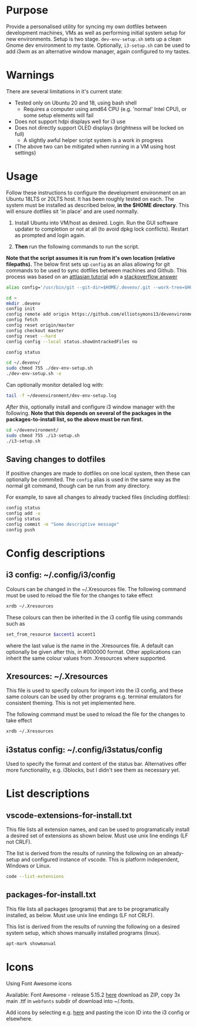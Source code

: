 # Purpose
Provide a personalised utility for syncing my own dotfiles between development machines, VMs as well as performing initial system setup for new environments. Setup is two stage. `dev-env-setup.sh` sets up a clean Gnome dev environment to my taste. Optionally, `i3-setup.sh` can be used to add i3wm as an alternative window manager, again configured to my tastes. 


# Warnings
There are several limitations in it's current state:
 - Tested only on Ubuntu 20 and 18, using bash shell
   - Requires a computer using amd64 CPU (e.g. 'normal' Intel CPU), or some setup elements will fail
 - Does not support hdpi displays well for i3 use
 - Does not directly support OLED displays (brightness will be locked on full)
   - A slightly awful helper script system is a work in progress
 - (The above two can be mitigated when running in a VM using host settings)

# Usage
Follow these instructions to configure the development environment on an Ubuntu 18LTS or 20LTS host. It has been roughly tested on each. The system must be installed as described below, **in the $HOME directory**. This will ensure dotfiles sit 'in place' and are used normally.

1) Install Ubuntu into VM/host as desired. Login. Run the GUI software updater to completion or not at all (to avoid dpkg lock conflicts). Restart as prompted and login again.

2) **Then** run the following commands to run the script. 

**Note that the script assumes it is run from it's own location (relative filepaths).** 
The below first sets up `config` as an alias allowing for git commands to be used to sync dotfiles between machines and Github. This process was based on an [attlasian tutorial](https://www.atlassian.com/git/tutorials/dotfiles) adn a [stackoverflow answer](https://stackoverflow.com/a/18999726)
```bash
alias config='/usr/bin/git --git-dir=$HOME/.devenv/.git --work-tree=$HOME'

cd ~
mkdir .devenv
config init
config remote add origin https://github.com/elliotsymons13/devenvironment.git
config fetch
config reset origin/master
config checkout master
config reset --hard 
config config --local status.showUntrackedFiles no

config status

cd ~/.devenv/
sudo chmod 755 ./dev-env-setup.sh 
./dev-env-setup.sh -e
```
Can optionally monitor detailed log with:
```bash
tail -f ~/devenvironment/dev-env-setup.log
```

*After this*, optionally install and configure i3 window manager with the following. **Note that this depends on several of the packages in the packages-to-install list, so the above must be run first.**

```bash
cd ~/devenvironment/
sudo chmod 755 ./i3-setup.sh
./i3-setup.sh
```

## Saving changes to dotfiles
If positive changes are made to dotfiles on one local system, then these can optionally be commited. 
The `config` alias is used in the same way as the normal git command, though can be run from any directory. 

For example, to save all changes to already tracked files (including dotfiles):
```bash
config status
config add -u
config status
config commit -m "Some descriptive message" 
config push
```

# Config descriptions
## i3 config: ~/.config/i3/config

Colours can be changed in the ~/.Xresources file. The following command must be used to reload the file for the changes to take effect
```bash
xrdb ~/.Xresources
```
These colours can then be inherited in the i3 config file using commands such as
```bash
set_from_resource $accent1 accent1
```
where the last value is the name in the .Xresources file. A default can optionally be given after this, in #000000 format. Other applications can inherit the same colour values from .Xresources where supported. 

## Xresources: ~/.Xresources
This file is used to specify colours for import into the i3 config, and these same colours can be used by other programs e.g. terminal emulators for consistent theming. This is not yet implemented here. 

The following command must be used to reload the file for the changes to take effect
```bash
xrdb ~/.Xresources
```

## i3status config: ~/.config/i3status/config
Used to specify the format and content of the status bar. Alternatives offer more functionality, e.g. i3blocks, but I didn't see them as necessary yet. 


# List descriptions
## vscode-extensions-for-install.txt
This file lists all extension names, and can be used to programatically install a desired set of extensions as shown below. Must use unix line endings (LF not CRLF). 


The list is derived from the results of running the following on an already-setup and configured instance of vscode. This is platform independent, Windows or Linux. 

```bash
code --list-extensions
```

## packages-for-install.txt
This file lists all packages (programs) that are to be programatically installed, as below. Must use unix line endings (LF not CRLF).


This list is derived from the results of running the following on a desired system setup, which shows manually installed programs (linux). 

```bash
apt-mark showmanual
```

# Icons

Using Font Awesome icons

Available: Font Awesome - release 5.15.2 [here](https://github.com/FortAwesome/Font-Awesome/commit/fcec2d1b01ff069ac10500ac42e4478d20d21f4c) download as ZIP, copy 3x main .ttf in `webfonts` subdir of download into ~/.fonts.

Add icons by selecting e.g. [here](https://fontawesome.com/cheatsheet) and pasting the icon ID into the i3 config or elsewhere. 